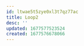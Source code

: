 ```yaml
---
id: ltwae5t5zye0xl3t7qz77ac
title: Loop2
desc: ''
updated: 1677577523524
created: 1677576678066
---
```

